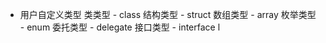
- 用户自定义类型
    类类型 - class
    结构类型 - struct
    数组类型 - array
    枚举类型 - enum
    委托类型 - delegate
    接口类型 - interface
    l
